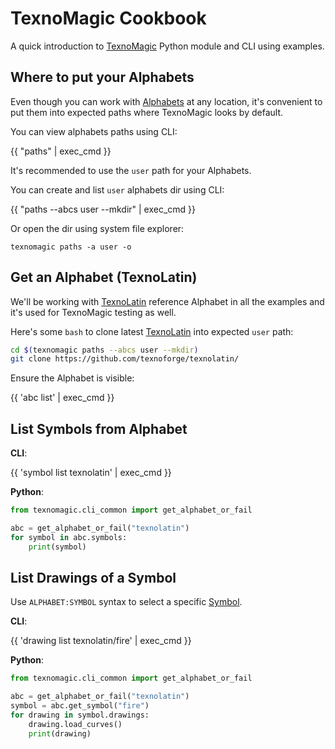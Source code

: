 # TexnoMagic Cookbook

A quick introduction to [TexnoMagic](index.md) Python module and CLI using examples.


## Where to put your Alphabets

Even though you can work with [Alphabets](abc.md) at any location, it's convenient to put them into expected paths where TexnoMagic looks by default.

You can view alphabets paths using CLI:

{{ "paths" | exec_cmd }}

It's recommended to use the `user` path for your Alphabets.

You can create and list `user` alphabets dir using CLI:

{{ "paths --abcs user --mkdir" | exec_cmd }}

Or open the dir using system file explorer:

```
texnomagic paths -a user -o
```

## Get an Alphabet (TexnoLatin)

We'll be working with [TexnoLatin] reference Alphabet in all the examples and
it's used for TexnoMagic testing as well.

Here's some `bash` to clone latest [TexnoLatin] into expected `user` path:

```bash
cd $(texnomagic paths --abcs user --mkdir)
git clone https://github.com/texnoforge/texnolatin/
```

Ensure the Alphabet is visible:

{{ 'abc list' | exec_cmd }}


## List Symbols from Alphabet

**CLI**:

{{ 'symbol list texnolatin' | exec_cmd }}

**Python**:

```python exec="true" source="material-block" result="ansi"
from texnomagic.cli_common import get_alphabet_or_fail

abc = get_alphabet_or_fail("texnolatin")
for symbol in abc.symbols:
	print(symbol)
```

## List Drawings of a Symbol

Use `ALPHABET:SYMBOL` syntax to select a specific [Symbol](symbol.md).

**CLI**:

{{ 'drawing list texnolatin/fire' | exec_cmd }}

**Python**:

```python exec="true" source="material-block" result="ansi"
from texnomagic.cli_common import get_alphabet_or_fail

abc = get_alphabet_or_fail("texnolatin")
symbol = abc.get_symbol("fire")
for drawing in symbol.drawings:
	drawing.load_curves()
	print(drawing)
```

[TexnoLatin]: https://github.com/texnoforge/texnolatin/
